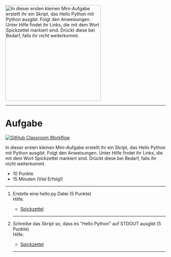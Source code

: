 <img src="https://www.udacity.com/blog/wp-content/uploads/2020/11/Hello-World_Blog-scaled.jpeg" alt="In dieser ersten kleinen Mini-Aufgabe erstellt ihr ein Skript, das Hello Python mit Python ausgibt. 
 Folgt den Anweisungen. Unter Hilfe findet ihr Links, die mit dem Wort Spickzettel markiert sind. Drückt diese bei Bedarf, falls ihr nicht weiterkommt. 
" width="300"/>

---
# Aufgabe
[![GitHub Classroom Workflow](https://github.com/test-23-07/mini-python/actions/workflows/classroom.yml/badge.svg)](https://github.com/test-23-07/mini-python/actions/workflows/classroom.yml) 

In dieser ersten kleinen Mini-Aufgabe erstellt ihr ein Skript, das Hello Python mit Python ausgibt. 
 Folgt den Anweisungen. Unter Hilfe findet ihr Links, die mit dem Wort Spickzettel markiert sind. Drückt diese bei Bedarf, falls ihr nicht weiterkommt. 

* 10 Punkte
* 15 Minuten (Viel Erfolg!)

---
<ol>
<li> Erstelle eine hello.py Datei (5 Punkte)</li>
Hilfe: 
<ul><li><a href="https://www.pythontutorial.net/getting-started/python-hello-world/">Spickzettel</a></li></ul> 

---
<li> Schreibe das Skript so, dass es "Hello Python" auf STDOUT ausgibt (5 Punkte)</li>
Hilfe: 
<ul><li><a href="https://www.pythontutorial.net/getting-started/python-hello-world/">Spickzettel</a></li></ul> 

---
</ol>
